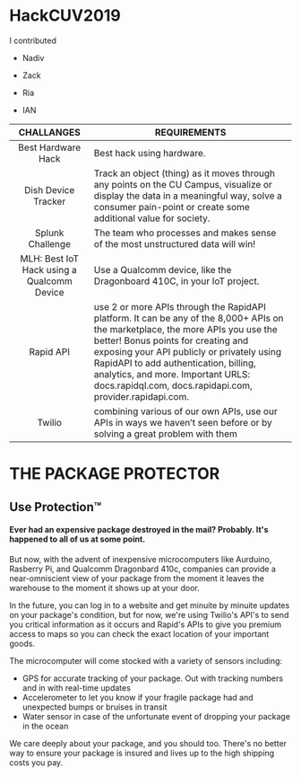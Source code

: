 # HackCUV2019

I contributed
- Nadiv
* Zack
- Ria
* IAN


| **CHALLANGES**                 | **REQUIREMENTS** |
|:----------------------:|--------------|
| Best Hardware Hack | Best hack using hardware. |
| Dish Device Tracker | Track an object (thing) as it moves through any points on the CU Campus, visualize or display the data in a meaningful way, solve a consumer pain-point or create some additional value for society. |
| Splunk Challenge | The team who processes and makes sense of the most unstructured data will win! |
| MLH: Best IoT Hack using a Qualcomm Device | Use a Qualcomm device, like the Dragonboard 410C, in your IoT project. |
| Rapid API |  use 2 or more APIs through the RapidAPI platform. It can be any of the 8,000+ APIs on the marketplace, the more APIs you use the better! Bonus points for creating and exposing your API publicly or privately using RapidAPI to add authentication, billing, analytics, and more. Important URLS: docs.rapidql.com, docs.rapidapi.com, provider.rapidapi.com.|
| Twilio | combining various of our own APIs, use our APIs in ways we haven’t seen before or by solving a great problem with them |




# **THE PACKAGE PROTECTOR**

## Use Protection™



#### Ever had an expensive package destroyed in the mail? Probably. It's happened to all of us at some point. 

But now, with the advent of inexpensive microcomputers like Aurduino, Rasberry Pi, and Qualcomm Dragonbard 410c, companies can provide a near-omniscient view of your package from the moment it leaves the warehouse to the moment it shows up at your door.

In the future, you can log in to a website and get minuite by minuite updates on your package's condition, but for now, we're using Twilio's API's to send you critical information as it occurs and Rapid's APIs to give you premium access to maps so you can check the exact location of your important goods.

The microcomputer will come stocked with a variety of sensors including:
* GPS for accurate tracking of your package. Out with tracking numbers and in with real-time updates
* Accelerometer to let you know if your fragile package had and unexpected bumps or bruises in transit
* Water sensor in case of the unfortunate event of dropping your package in the ocean

We care deeply about your package, and you should too. There's no better way to ensure your package is insured and lives up to the high shipping costs you pay. 
